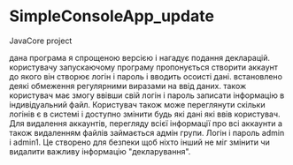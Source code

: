 # SimpleConsoleApp_update
JavaCore project

дана програма я спрощеною версією і нагадує подання декларацій. 
користувачу запускаючому програму пропонується створити аккаунт до якого він створює логін і пароль
і вводить осоисті дані. встановлено деякі обмеження регулярними виразами на ввід даних.
також користувач має змогу ввівши свій логін і пароль записати інформацію в індивідуальний файл.
Користувач також може переглянути скільки логінів є в системі і доступно змінити будь які дані які ввів користувач.
Для видалення аккаунтів, перегляду всієї інформації про всі аккаунти а також видаленням файлів
займається адмін групи. Логін і пароль admin i admin1. Це створено для безпеки щоб ніхто інший не
міг змінити чи видалити важливу інформацію "декларування".
